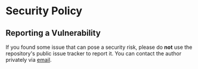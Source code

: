 # Security Policy

## Reporting a Vulnerability

If you found some issue that can pose a security risk, please do **not**
use the repository's public issue tracker to report it. You can contact
the author privately via [email](mailto:phoenixsitegit@outlook.com>).
